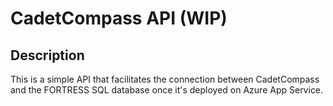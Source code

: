 # CadetCompass API (WIP)

## Description

This is a simple API that facilitates the connection between CadetCompass and the FORTRESS SQL database once it's deployed on Azure App Service.